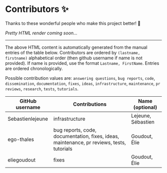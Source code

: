 <!-- EDIT ONLY THE "Manual source entries" TABLE BELOW -->

# Contributors ✨

Thanks to these wonderful people who make this project better! 💙

*Pretty HTML render coming soon...*

<!-- Manual source entries -->
----
The above HTML content is automatically generated from the manual entries of the table below. Contributors are ordered by `(lastname, firstname)` alphabetical order (then github username if name is not provided). If name is provided, use the format `Lastname, FirstName`. Entries are ordered chronologically.

Possible contribution values are: `answering questions`, `bug reports`, `code`, `dissemination`, `documentation`, `fixes`, `ideas`, `infrastructure`, `maintenance`, `pr reviews`, `research`, `tests`, `tutorials`.

| GitHub username | Contributions | Name (optional) |
|-----------------|---------------|-----------------|
| Sebastienlejeune | infrastructure | Lejeune, Sébastien |
| ego-thales | bug reports, code, documentation, fixes, ideas, maintenance, pr reviews, tests, tutorials | Goudout, Élie |
| eliegoudout | fixes | Goudout, Élie |
